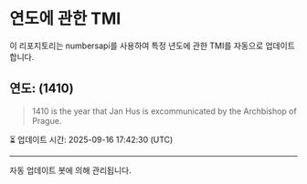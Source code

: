 
# 연도에 관한 TMI

이 리포지토리는 numbersapi를 사용하여 특정 년도에 관한 TMI를 자동으로 업데이트합니다.

## 연도: (1410)
> 1410 is the year that Jan Hus is excommunicated by the Archbishop of Prague.

⏳ 업데이트 시간: 2025-09-16 17:42:30 (UTC)

---
자동 업데이트 봇에 의해 관리됩니다.
